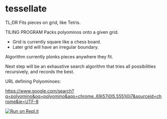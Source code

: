 # tessellate

TL;DR
Fits pieces on grid, like Tetris.

TILING PROGRAM
Packs polyominos onto a given grid.

 - Grid is currently square like a chess board.
 - Later grid will have an irregular boundary.

Algorithm currently plonks pieces anywhere they fit.

Next step will be an exhaustive search algorithm that tries
all possibilities recursively, and records the best.


URL defining Polyominoes:

https://www.google.com/search?q=polyomino&oq=polyomino&aqs=chrome..69i57j0l5.5551j0j7&sourceid=chrome&ie=UTF-8



[![Run on Repl.it](https://repl.it/badge/github/astutulus/tessellate)](https://repl.it/github/astutulus/tessellate)